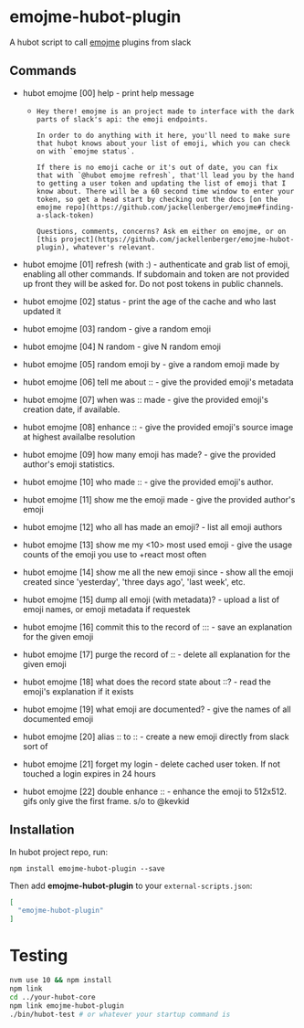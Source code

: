 # emojme-hubot-plugin

A hubot script to call [emojme](https://github.com/jackellenberger/emojme) plugins from slack

## Commands

* hubot emojme [00] help - print help message
  * ```
    Hey there! emojme is an project made to interface with the dark parts of slack's api: the emoji endpoints.

    In order to do anything with it here, you'll need to make sure that hubot knows about your list of emoji, which you can check on with `emojme status`.

    If there is no emoji cache or it's out of date, you can fix that with `@hubot emojme refresh`, that'll lead you by the hand to getting a user token and updating the list of emoji that I know about. There will be a 60 second time window to enter your token, so get a head start by checking out the docs [on the emojme repo](https://github.com/jackellenberger/emojme#finding-a-slack-token)

    Questions, comments, concerns? Ask em either on emojme, or on [this project](https://github.com/jackellenberger/emojme-hubot-plugin), whatever's relevant.
    ```
* hubot emojme [01] refresh (with <subdomain>:<token>) - authenticate and grab list of emoji, enabling all other commands. If subdomain and token are not provided up front they will be asked for. Do not post tokens in public channels.

* hubot emojme [02] status - print the age of the cache and who last updated it

* hubot emojme [03] random - give a random emoji

* hubot emojme [04] N random - give N random emoji

* hubot emojme [05] random emoji by <user> - give a random emoji made by <user>

* hubot emojme [06] tell me about :<emoji>: - give the provided emoji's metadata

* hubot emojme [07] when was :<emoji>: made - give the provided emoji's creation date, if available.

* hubot emojme [08] enhance :<emoji>: - give the provided emoji's source image at highest availalbe resolution

* hubot emojme [09] how many emoji has <author> made? - give the provided author's emoji statistics.

* hubot emojme [10] who made :<emoji>: - give the provided emoji's author.

* hubot emojme [11] show me the emoji <author> made - give the provided author's emoji

* hubot emojme [12] who all has made an emoji? - list all emoji authors

* hubot emojme [13] show me my <10> most used emoji - give the usage counts of the emoji you use to +react most often

* hubot emojme [14] show me all the new emoji since <some NLP interpretable day> - show all the emoji created since 'yesterday', 'three days ago', 'last week', etc.

* hubot emojme [15] dump all emoji (with metadata)? - upload a list of emoji names, or emoji metadata if requestek

* hubot emojme [16] commit this to the record of :<emoji>:: <message> - save an explanation for the given emoji

* hubot emojme [17] purge the record of :<emoji>: - delete all explanation for the given emoji

* hubot emojme [18] what does the record state about :<emoji>:? - read the emoji's explanation if it exists

* hubot emojme [19] what emoji are documented? - give the names of all documented emoji

* hubot emojme [20] alias :<existing>: to :<new-alias>: - create a new emoji directly from slack sort of

* hubot emojme [21] forget my login - delete cached user token. If not touched a login expires in 24 hours

* hubot emojme [22] double enhance :<emoji>: - enhance the emoji to 512x512. gifs only give the first frame. s/o to @kevkid

## Installation

In hubot project repo, run:

`npm install emojme-hubot-plugin --save`

Then add **emojme-hubot-plugin** to your `external-scripts.json`:

```json
[
  "emojme-hubot-plugin"
]
```

# Testing

```sh
nvm use 10 && npm install
npm link
cd ../your-hubot-core
npm link emojme-hubot-plugin
./bin/hubot-test # or whatever your startup command is
```
